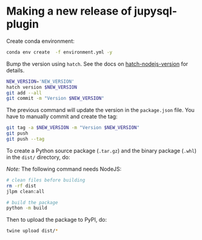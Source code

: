 # Making a new release of jupysql-plugin

Create conda environment:

```bash
conda env create  -f environment.yml -y
```

Bump the version using `hatch`. See the docs on [hatch-nodejs-version](https://github.com/agoose77/hatch-nodejs-version#semver) for details.

```bash
NEW_VERSION='NEW_VERSION'
hatch version $NEW_VERSION
git add --all
git commit -m "Version $NEW_VERSION"
```

The previous command will update the version in the `package.json` file. You have to manually commit and create the tag:

```bash
git tag -a $NEW_VERSION -m "Version $NEW_VERSION"
git push
git push --tag
```

To create a Python source package (`.tar.gz`) and the binary package (`.whl`) in the `dist/` directory, do:

*Note:* The following command needs NodeJS:


```bash
# clean files before building
rm -rf dist
jlpm clean:all

# build the package
python -m build
```

Then to upload the package to PyPI, do:

```bash
twine upload dist/*
```
